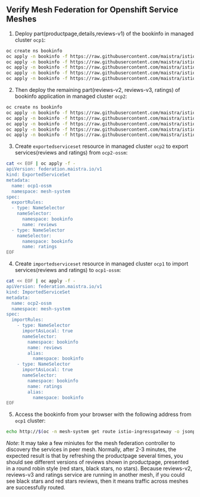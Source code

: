 ## Verify Mesh Federation for Openshift Service Meshes

1. Deploy part(productpage,details,reviews-v1) of the bookinfo in managed cluster `ocp1`:

```bash
oc create ns bookinfo
oc apply -n bookinfo -f https://raw.githubusercontent.com/maistra/istio/maistra-2.1/samples/bookinfo/platform/kube/bookinfo.yaml -l 'app in (productpage,details)'
oc apply -n bookinfo -f https://raw.githubusercontent.com/maistra/istio/maistra-2.1/samples/bookinfo/platform/kube/bookinfo.yaml -l app=reviews,version=v1
oc apply -n bookinfo -f https://raw.githubusercontent.com/maistra/istio/maistra-2.1/samples/bookinfo/platform/kube/bookinfo.yaml -l service=reviews
oc apply -n bookinfo -f https://raw.githubusercontent.com/maistra/istio/maistra-2.1/samples/bookinfo/platform/kube/bookinfo.yaml -l 'account'
oc apply -n bookinfo -f https://raw.githubusercontent.com/maistra/istio/maistra-2.1/samples/bookinfo/networking/bookinfo-gateway.yaml
```

2. Then deploy the remaining part(reviews-v2, reviews-v3, ratings) of bookinfo application in managed cluster `ocp2`:

```bash
oc create ns bookinfo
oc apply -n bookinfo -f https://raw.githubusercontent.com/maistra/istio/maistra-2.1/samples/bookinfo/platform/kube/bookinfo.yaml -l app=reviews,version=v2
oc apply -n bookinfo -f https://raw.githubusercontent.com/maistra/istio/maistra-2.1/samples/bookinfo/platform/kube/bookinfo.yaml -l app=reviews,version=v3
oc apply -n bookinfo -f https://raw.githubusercontent.com/maistra/istio/maistra-2.1/samples/bookinfo/platform/kube/bookinfo.yaml -l service=reviews
oc apply -n bookinfo -f https://raw.githubusercontent.com/maistra/istio/maistra-2.1/samples/bookinfo/platform/kube/bookinfo.yaml -l app=ratings
oc apply -n bookinfo -f https://raw.githubusercontent.com/maistra/istio/maistra-2.1/samples/bookinfo/platform/kube/bookinfo.yaml -l 'account'
```

3. Create `exportedserviceset` resource in managed cluster `ocp2` to export services(reviews and ratings) from `ocp2-ossm`:

```bash
cat << EOF | oc apply -f -
apiVersion: federation.maistra.io/v1
kind: ExportedServiceSet
metadata:
  name: ocp1-ossm
  namespace: mesh-system
spec:
  exportRules:
  - type: NameSelector
    nameSelector:
      namespace: bookinfo
      name: reviews
  - type: NameSelector
    nameSelector:
      namespace: bookinfo
      name: ratings
EOF
```

4. Create `importedserviceset` resource in managed cluster `ocp1` to import services(reviews and ratings) to `ocp1-ossm`:

```bash
cat << EOF | oc apply -f -
apiVersion: federation.maistra.io/v1
kind: ImportedServiceSet
metadata:
  name: ocp2-ossm
  namespace: mesh-system
spec:
  importRules:
    - type: NameSelector
      importAsLocal: true
      nameSelector:
        namespace: bookinfo
        name: reviews
        alias:
          namespace: bookinfo
    - type: NameSelector
      importAsLocal: true
      nameSelector:
        namespace: bookinfo
        name: ratings
        alias:
          namespace: bookinfo
EOF
```

5. Access the bookinfo from your browser with the following address from `ocp1` cluster:

```bash
echo http://$(oc -n mesh-system get route istio-ingressgateway -o jsonpath={.spec.host})/productpage
```

_Note_: It may take a few miniutes for the mesh federation controller to discovery the services in peer mesh. Normally, after 2-3 minutes, the expected result is that by refreshing the productpage several times, you should see different versions of reviews shown in productpage, presented in a round robin style (red stars, black stars, no stars). Because reviews-v2, reviews-v3 and ratings service are running in another mesh, if you could see black stars and red stars reviews, then it means traffic across meshes are successfully routed.

